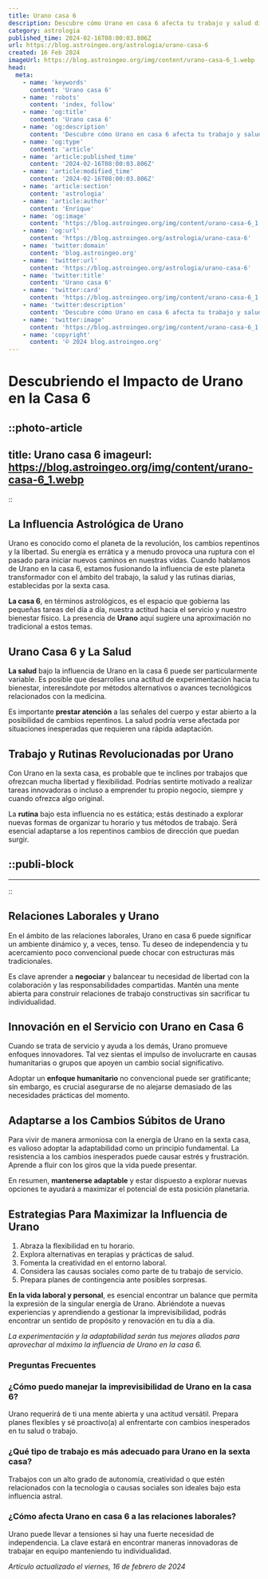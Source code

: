 ```yaml
---
title: Urano casa 6
description: Descubre cómo Urano en casa 6 afecta tu trabajo y salud diaria. Orientación astrológica precisa para armonizar tu rutina y bienestar.
category: astrologia
published_time: 2024-02-16T08:00:03.806Z
url: https://blog.astroingeo.org/astrologia/urano-casa-6
created: 16 Feb 2024
imageUrl: https://blog.astroingeo.org/img/content/urano-casa-6_1.webp
head:
  meta:
    - name: 'keywords'
      content: 'Urano casa 6'
    - name: 'robots'
      content: 'index, follow'
    - name: 'og:title'
      content: 'Urano casa 6'
    - name: 'og:description'
      content: 'Descubre cómo Urano en casa 6 afecta tu trabajo y salud diaria. Orientación astrológica precisa para armonizar tu rutina y bienestar.'
    - name: 'og:type'
      content: 'article'
    - name: 'article:published_time'
      content: '2024-02-16T08:00:03.806Z'
    - name: 'article:modified_time'
      content: '2024-02-16T08:00:03.806Z'
    - name: 'article:section'
      content: 'astrologia'
    - name: 'article:author'
      content: 'Enrique'
    - name: 'og:image'
      content: 'https://blog.astroingeo.org/img/content/urano-casa-6_1.webp'
    - name: 'og:url'
      content: 'https://blog.astroingeo.org/astrologia/urano-casa-6'
    - name: 'twitter:domain'
      content: 'blog.astroingeo.org'
    - name: 'twitter:url'
      content: 'https://blog.astroingeo.org/astrologia/urano-casa-6'
    - name: 'twitter:title'
      content: 'Urano casa 6'
    - name: 'twitter:card'
      content: 'https://blog.astroingeo.org/img/content/urano-casa-6_1.webp'
    - name: 'twitter:description'
      content: 'Descubre cómo Urano en casa 6 afecta tu trabajo y salud diaria. Orientación astrológica precisa para armonizar tu rutina y bienestar.'
    - name: 'twitter:image'
      content: 'https://blog.astroingeo.org/img/content/urano-casa-6_1.webp'
    - name: 'copyright'
      content: '© 2024 blog.astroingeo.org'
---
```

# Descubriendo el Impacto de Urano en la Casa 6


::photo-article
---
title: Urano casa 6
imageurl: https://blog.astroingeo.org/img/content/urano-casa-6_1.webp
---
::



## La Influencia Astrológica de Urano

Urano es conocido como el planeta de la revolución, los cambios repentinos y la libertad. Su energía es errática y a menudo provoca una ruptura con el pasado para iniciar nuevos caminos en nuestras vidas. Cuando hablamos de Urano en la casa 6, estamos fusionando la influencia de este planeta transformador con el ámbito del trabajo, la salud y las rutinas diarias, establecidas por la sexta casa.

**La casa 6**, en términos astrológicos, es el espacio que gobierna las pequeñas tareas del día a día, nuestra actitud hacia el servicio y nuestro bienestar físico. La presencia de **Urano** aquí sugiere una aproximación no tradicional a estos temas.

## Urano Casa 6 y La Salud

**La salud** bajo la influencia de Urano en la casa 6 puede ser particularmente variable. Es posible que desarrolles una actitud de experimentación hacia tu bienestar, interesándote por métodos alternativos o avances tecnológicos relacionados con la medicina.

Es importante **prestar atención** a las señales del cuerpo y estar abierto a la posibilidad de cambios repentinos. La salud podría verse afectada por situaciones inesperadas que requieren una rápida adaptación.

## Trabajo y Rutinas Revolucionadas por Urano

Con Urano en la sexta casa, es probable que te inclines por trabajos que ofrezcan mucha libertad y flexibilidad. Podrías sentirte motivado a realizar tareas innovadoras o incluso a emprender tu propio negocio, siempre y cuando ofrezca algo original.

La **rutina** bajo esta influencia no es estática; estás destinado a explorar nuevas formas de organizar tu horario y tus métodos de trabajo. Será esencial adaptarse a los repentinos cambios de dirección que puedan surgir.


  ::publi-block
  ---
  ---
  ::
  
  

## Relaciones Laborales y Urano

En el ámbito de las relaciones laborales, Urano en casa 6 puede significar un ambiente dinámico y, a veces, tenso. Tu deseo de independencia y tu acercamiento poco convencional puede chocar con estructuras más tradicionales.

Es clave aprender a **negociar** y balancear tu necesidad de libertad con la colaboración y las responsabilidades compartidas. Mantén una mente abierta para construir relaciones de trabajo constructivas sin sacrificar tu individualidad.

## Innovación en el Servicio con Urano en Casa 6

Cuando se trata de servicio y ayuda a los demás, Urano promueve enfoques innovadores. Tal vez sientas el impulso de involucrarte en causas humanitarias o grupos que apoyen un cambio social significativo.

Adoptar un **enfoque humanitario** no convencional puede ser gratificante; sin embargo, es crucial asegurarse de no alejarse demasiado de las necesidades prácticas del momento.

## Adaptarse a los Cambios Súbitos de Urano

Para vivir de manera armoniosa con la energía de Urano en la sexta casa, es valioso adoptar la adaptabilidad como un principio fundamental. La resistencia a los cambios inesperados puede causar estrés y frustración. Aprende a fluir con los giros que la vida puede presentar.

En resumen, **mantenerse adaptable** y estar dispuesto a explorar nuevas opciones te ayudará a maximizar el potencial de esta posición planetaria.

## Estrategias Para Maximizar la Influencia de Urano

1. Abraza la flexibilidad en tu horario.
2. Explora alternativas en terapias y prácticas de salud.
3. Fomenta la creatividad en el entorno laboral.
4. Considera las causas sociales como parte de tu trabajo de servicio.
5. Prepara planes de contingencia ante posibles sorpresas.
   
**En la vida laboral y personal**, es esencial encontrar un balance que permita la expresión de la singular energía de Urano. Abriéndote a nuevas experiencias y aprendiendo a gestionar la imprevisibilidad, podrás encontrar un sentido de propósito y renovación en tu día a día.

*La experimentación y la adaptabilidad serán tus mejores aliados para aprovechar al máximo la influencia de Urano en la casa 6.*

### Preguntas Frecuentes

### ¿Cómo puedo manejar la imprevisibilidad de Urano en la casa 6?
Urano requerirá de ti una mente abierta y una actitud versátil. Prepara planes flexibles y sé proactivo(a) al enfrentarte con cambios inesperados en tu salud o trabajo.

### ¿Qué tipo de trabajo es más adecuado para Urano en la sexta casa?
Trabajos con un alto grado de autonomía, creatividad o que estén relacionados con la tecnología o causas sociales son ideales bajo esta influencia astral.

### ¿Cómo afecta Urano en casa 6 a las relaciones laborales?
Urano puede llevar a tensiones si hay una fuerte necesidad de independencia. La clave estará en encontrar maneras innovadoras de trabajar en equipo manteniendo tu individualidad.

_Artículo actualizado el viernes, 16 de febrero de 2024_
